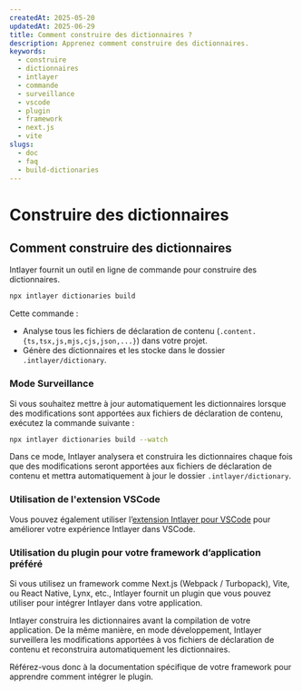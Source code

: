 ```yaml
---
createdAt: 2025-05-20
updatedAt: 2025-06-29
title: Comment construire des dictionnaires ?
description: Apprenez comment construire des dictionnaires.
keywords:
  - construire
  - dictionnaires
  - intlayer
  - commande
  - surveillance
  - vscode
  - plugin
  - framework
  - next.js
  - vite
slugs:
  - doc
  - faq
  - build-dictionaries
---
```


# Construire des dictionnaires

## Comment construire des dictionnaires

Intlayer fournit un outil en ligne de commande pour construire des dictionnaires.

```bash
npx intlayer dictionaries build
```

Cette commande :

- Analyse tous les fichiers de déclaration de contenu (`.content.{ts,tsx,js,mjs,cjs,json,...}`) dans votre projet.
- Génère des dictionnaires et les stocke dans le dossier `.intlayer/dictionary`.

### Mode Surveillance

Si vous souhaitez mettre à jour automatiquement les dictionnaires lorsque des modifications sont apportées aux fichiers de déclaration de contenu, exécutez la commande suivante :

```bash
npx intlayer dictionaries build --watch
```

Dans ce mode, Intlayer analysera et construira les dictionnaires chaque fois que des modifications seront apportées aux fichiers de déclaration de contenu et mettra automatiquement à jour le dossier `.intlayer/dictionary`.

### Utilisation de l'extension VSCode

Vous pouvez également utiliser l’[extension Intlayer pour VSCode](https://github.com/aymericzip/intlayer/tree/main/docs/fr/vs_code_extension.md) pour améliorer votre expérience Intlayer dans VSCode.

### Utilisation du plugin pour votre framework d’application préféré

Si vous utilisez un framework comme Next.js (Webpack / Turbopack), Vite, ou React Native, Lynx, etc., Intlayer fournit un plugin que vous pouvez utiliser pour intégrer Intlayer dans votre application.

Intlayer construira les dictionnaires avant la compilation de votre application.
De la même manière, en mode développement, Intlayer surveillera les modifications apportées à vos fichiers de déclaration de contenu et reconstruira automatiquement les dictionnaires.

Référez-vous donc à la documentation spécifique de votre framework pour apprendre comment intégrer le plugin.
